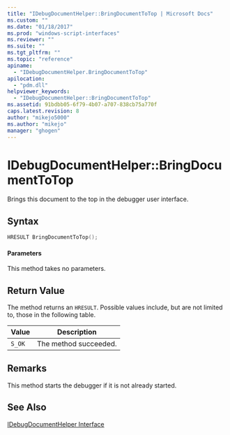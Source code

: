 ```yaml
---
title: "IDebugDocumentHelper::BringDocumentToTop | Microsoft Docs"
ms.custom: ""
ms.date: "01/18/2017"
ms.prod: "windows-script-interfaces"
ms.reviewer: ""
ms.suite: ""
ms.tgt_pltfrm: ""
ms.topic: "reference"
apiname: 
  - "IDebugDocumentHelper.BringDocumentToTop"
apilocation: 
  - "pdm.dll"
helpviewer_keywords: 
  - "IDebugDocumentHelper::BringDocumentToTop"
ms.assetid: 91bdbb05-6f79-4b07-a707-838cb75a770f
caps.latest.revision: 8
author: "mikejo5000"
ms.author: "mikejo"
manager: "ghogen"
---
```

# IDebugDocumentHelper::BringDocumentToTop
Brings this document to the top in the debugger user interface.  
  
## Syntax  
  
```cpp
HRESULT BringDocumentToTop();  
```  
  
#### Parameters  
 This method takes no parameters.  
  
## Return Value  
 The method returns an `HRESULT`. Possible values include, but are not limited to, those in the following table.  
  
|Value|Description|  
|-----------|-----------------|  
|`S_OK`|The method succeeded.|  
  
## Remarks  
 This method starts the debugger if it is not already started.  
  
## See Also  
 [IDebugDocumentHelper Interface](../../winscript/reference/idebugdocumenthelper-interface.md)